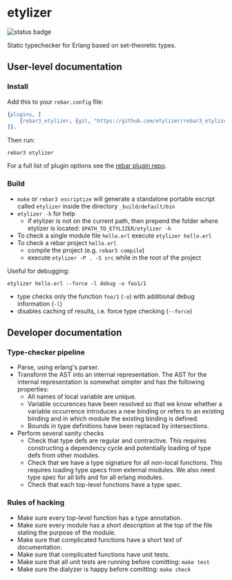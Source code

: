 # etylizer

![status badge](https://github.com/etylizer/etylizer/actions/workflows/erlang.yml/badge.svg)

Static typechecker for Erlang based on set-theoretic types.

## User-level documentation

### Install
Add this to your `rebar.config` file:
```erlang
{plugins, [
    {rebar3_etylizer, {git, "https://github.com/etylizer/rebar3_etylizer.git"}}
]}.
```

Then run:
```
rebar3 etylizer
```

For a full list of plugin options see the [rebar plugin repo](https://github.com/etylizer/rebar3_etylizer).

### Build

* `make` or `rebar3 escriptize` will generate a standalone portable escript called `etylizer` inside the directory
  `_build/default/bin`
* `etylizer -h` for help
  * if etylizer is not on the current path, then prepend the folder where etylizer is located: `$PATH_TO_ETYLIZER/etylizer -h`
* To check a single module file `hello.erl` execute `etylizer hello.erl`
* To check a rebar project `hello.erl`
    * compile the project (e.g. `rebar3 compile`)
    * execute `etylizer -P . -S src` while in the root of the project

Useful for debugging:

    etylizer hello.erl --force -l debug -o foo1/1

* type checks only the function `foo/1` (`-o`) with additional debug information
  (`-l`)
* disables caching of results, i.e. force type checking (`--force`)

## Developer documentation

### Type-checker pipeline

* Parse, using erlang's parser.
* Transform the AST into an internal representation. The AST for the internal representation
  is somewhat simpler and has the following properties:
  * All names of local variable are unique.
  * Variable occurences have been resolved so that we know whether a variable occurrence
    introduces a new binding or refers to an existing binding and in which module the existing
    binding is defined.
  * Bounds in type definitions have been replaced by intersections.
* Perform several sanity checks
  * Check that type defs are regular and contractive. This requires constructing a dependency
    cycle and potentially loading of type defs from other modules.
  * Check that we have a type signature for all non-local functions. This requires loading
    type specs from external modules. We also need type spec for all bifs and for all
    erlang modules.
  * Check that each top-level functions have a type spec.

### Rules of hacking

* Make sure every top-level function has a type annotation.
* Make sure every module has a short description at the top of the file
  stating the purpose of the module.
* Make sure that complicated functions have a short text of documentation.
* Make sure that complicated functions have unit tests.
* Make sure that all unit tests are running before comitting: `make test`
* Make sure the dialyzer is happy before comitting: `make check`
